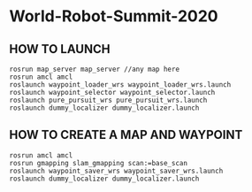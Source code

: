 # World-Robot-Summit-2020

## HOW TO LAUNCH 

```
rosrun map_server map_server //any map here
rosrun amcl amcl 
roslaunch waypoint_loader_wrs waypoint_loader_wrs.launch
roslaunch waypoint_selector waypoint_selector.launch
roslaunch pure_pursuit_wrs pure_pursuit_wrs.launch
roslaunch dummy_localizer dummy_localizer.launch 
```

## HOW TO CREATE A MAP AND WAYPOINT
```
rosrun amcl amcl
rosrun gmapping slam_gmapping scan:=base_scan
roslaunch waypoint_saver_wrs waypoint_saver_wrs.launch
roslaunch dummy_localizer dummy_localizer.launch 
```
